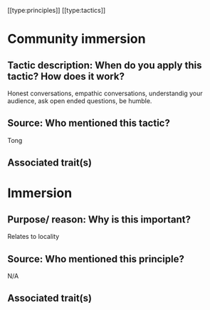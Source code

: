 [[type:principles]]
[[type:tactics]]

# Community immersion


## Tactic description: When do you apply this tactic? How does it work?

Honest conversations, empathic conversations, understandig your audience, ask open ended questions, be humble.

## Source: Who mentioned this tactic?

Tong

## Associated trait(s)
  


## 
  


## 
   


# Immersion

## Purpose/ reason: Why is this important?

Relates to locality

## Source: Who mentioned this principle?

N/A

## Associated trait(s)
   


## 
   


##